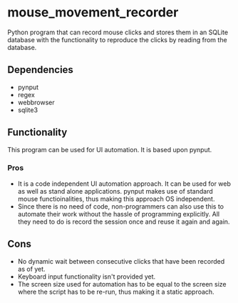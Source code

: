 # mouse_movement_recorder
Python program that can record mouse clicks and stores them in an SQLite database with the functionality to reproduce the clicks by reading from the database.

## Dependencies 
* pynput
* regex
* webbrowser
* sqlite3

## Functionality

This program can be used for UI automation. It is based upon pynput.

### Pros 
* It is a code independent UI automation approach. It can be used for web as well as stand alone applications. pynput makes use of standard mouse functioinalities, thus making this approach OS independent.
* Since there is no need of code, non-programmers can also use this to automate their work without the hassle of programming explicitly. All they need to do is record the session once and reuse it again and again.

## Cons
* No dynamic wait between consecutive clicks that have been recorded as of yet.
* Keyboard input functionality isn't provided yet.
* The screen size used for automation has to be equal to the screen size where the script has to be re-run, thus making it a static approach. 

